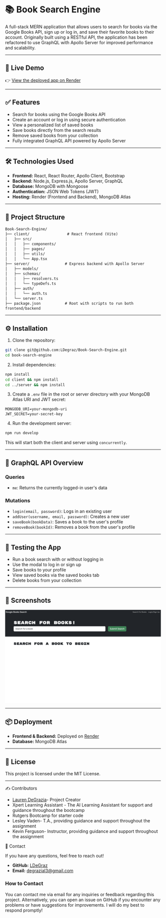 # 📚 Book Search Engine

A full-stack MERN application that allows users to search for books via the Google Books API, sign up or log in, and save their favorite books to their account. Originally built using a RESTful API, the application has been refactored to use GraphQL with Apollo Server for improved performance and scalability.

---

## 🚀 Live Demo
👉 [View the deployed app on Render](https://book-search-engine-e6l6.onrender.com)

---

## ✅ Features
- Search for books using the Google Books API
- Create an account or log in using secure authentication
- View a personalized list of saved books
- Save books directly from the search results
- Remove saved books from your collection
- Fully integrated GraphQL API powered by Apollo Server

---

## 🛠️ Technologies Used
- **Frontend:** React, React Router, Apollo Client, Bootstrap
- **Backend:** Node.js, Express.js, Apollo Server, GraphQL
- **Database:** MongoDB with Mongoose
- **Authentication:** JSON Web Tokens (JWT)
- **Hosting:** Render (Frontend and Backend), MongoDB Atlas

---

## 📁 Project Structure
```
Book-Search-Engine/
├── client/                 # React frontend (Vite)
│   ├── src/
│   │   ├── components/
│   │   ├── pages/
│   │   ├── utils/
│   │   └── App.tsx
├── server/                # Express backend with Apollo Server
│   ├── models/
│   ├── schemas/
│   │   ├── resolvers.ts
│   │   └── typeDefs.ts
│   ├── auth/
│   │   └── auth.ts
│   └── server.ts
├── package.json           # Root with scripts to run both frontend/backend
```

---

## ⚙️ Installation
1. Clone the repository:
```bash
git clone git@github.com:LDegraz/Book-Search-Engine.git
cd book-search-engine
```

2. Install dependencies:
```bash
npm install
cd client && npm install
cd ../server && npm install
```

3. Create a `.env` file in the root or server directory with your MongoDB Atlas URI and JWT secret:
```
MONGODB_URI=your-mongodb-uri
JWT_SECRET=your-secret-key
```

4. Run the development server:
```bash
npm run develop
```

This will start both the client and server using `concurrently`.

---

## 🔧 GraphQL API Overview
### Queries
- `me`: Returns the currently logged-in user's data

### Mutations
- `login(email, password)`: Logs in an existing user
- `addUser(username, email, password)`: Creates a new user
- `saveBook(bookData)`: Saves a book to the user's profile
- `removeBook(bookId)`: Removes a book from the user's profile

---

## 🧪 Testing the App
- Run a book search with or without logging in
- Use the modal to log in or sign up
- Save books to your profile
- View saved books via the saved books tab
- Delete books from your collection

---

## 📸 Screenshots
![Book Search Engine Screenshot](/client/src/assets/homepage.png "Screenshot of the Book Search Engine")

---

## 📦 Deployment
- **Frontend & Backend:** Deployed on [Render](https://render.com)
- **Database:** MongoDB Atlas

---

## 📄 License
This project is licensed under the MIT License.

---

✍️ Contributors

- [Lauren DeGrazia](https://github.com/LDegraz/Book-Search-Engine.git)- Project Creator
- Xpert Learning Assistant - The AI Learning Assistant for support and guidance throughout the bootcamp
- Rutgers Bootcamp for starter code
- Lesley Vaden- T.A., providing guidance and support throughout the assignment
- Kevin Ferguson- Instructor, providing guidance and support throughout the assignment

📨 Contact

If you have any questions, feel free to reach out!
- **GitHub:** [LDeGraz](https://github.com/LDegraz)
- **Email:** [degrazial3@gmail.com](mailto:degrazial3@gmail.com)

### How to Contact

You can contact me via email for any inquiries or feedback regarding this project. Alternatively, you can open an issue on GitHub if you encounter any problems or have suggestions for improvements. I will do my best to respond promptly!

